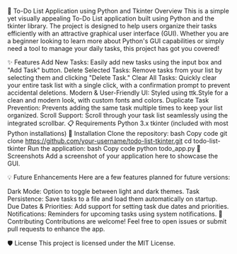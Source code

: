 📝 To-Do List Application using Python and Tkinter
Overview
This is a simple yet visually appealing To-Do List application built using Python and the tkinter library. The project is designed to help users organize their tasks efficiently with an attractive graphical user interface (GUI). Whether you are a beginner looking to learn more about Python's GUI capabilities or simply need a tool to manage your daily tasks, this project has got you covered!

✨ Features
Add New Tasks: Easily add new tasks using the input box and "Add Task" button.
Delete Selected Tasks: Remove tasks from your list by selecting them and clicking "Delete Task."
Clear All Tasks: Quickly clear your entire task list with a single click, with a confirmation prompt to prevent accidental deletions.
Modern & User-Friendly UI: Styled using ttk.Style for a clean and modern look, with custom fonts and colors.
Duplicate Task Prevention: Prevents adding the same task multiple times to keep your list organized.
Scroll Support: Scroll through your task list seamlessly using the integrated scrollbar.
📋 Requirements
Python 3.x
tkinter (included with most Python installations)
🚀 Installation
Clone the repository:
bash
Copy code
git clone https://github.com/your-username/todo-list-tkinter.git
cd todo-list-tkinter
Run the application:
bash
Copy code
python todo_app.py
🎨 Screenshots
Add a screenshot of your application here to showcase the GUI.

💡 Future Enhancements
Here are a few features planned for future versions:

Dark Mode: Option to toggle between light and dark themes.
Task Persistence: Save tasks to a file and load them automatically on startup.
Due Dates & Priorities: Add support for setting task due dates and priorities.
Notifications: Reminders for upcoming tasks using system notifications.
🤝 Contributing
Contributions are welcome! Feel free to open issues or submit pull requests to enhance the app.

🛡️ License
This project is licensed under the MIT License.
